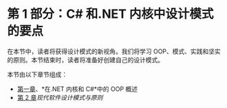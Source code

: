 # 第 1 部分：C# 和.NET 内核中设计模式的要点

在本节中，读者将获得设计模式的新视角。我们将学习 OOP、模式、实践和坚实的原则。本节结束时，读者将准备好创建自己的设计模式。

本节由以下章节组成：

*   [第一章](01.html)、*在.NET 内核和 C#*中的 OOP 概述
*   [第 2 章](02.html)*现代软件设计模式与原则*